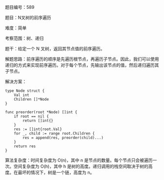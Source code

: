题目编号：589

题目：N叉树的前序遍历

难度：简单

考察范围：树、递归

题干：给定一个 N 叉树，返回其节点值的前序遍历。

解题思路：前序遍历的顺序是先遍历根节点，再遍历子节点。因此，我们可以使用递归的方式来实现前序遍历。对于每个节点，先输出该节点的值，然后递归遍历其子节点。

解决方案：

```
type Node struct {
    Val int
    Children []*Node
}

func preorder(root *Node) []int {
    if root == nil {
        return []int{}
    }
    res := []int{root.Val}
    for _, child := range root.Children {
        res = append(res, preorder(child)...)
    }
    return res
}
```

算法复杂度：时间复杂度为 O(n)，其中 n 是节点的数量。每个节点只会被遍历一次。空间复杂度为 O(h)，其中 h 是树的高度。递归调用的栈空间取决于树的高度。在最坏的情况下，树是一个链，高度为 n。